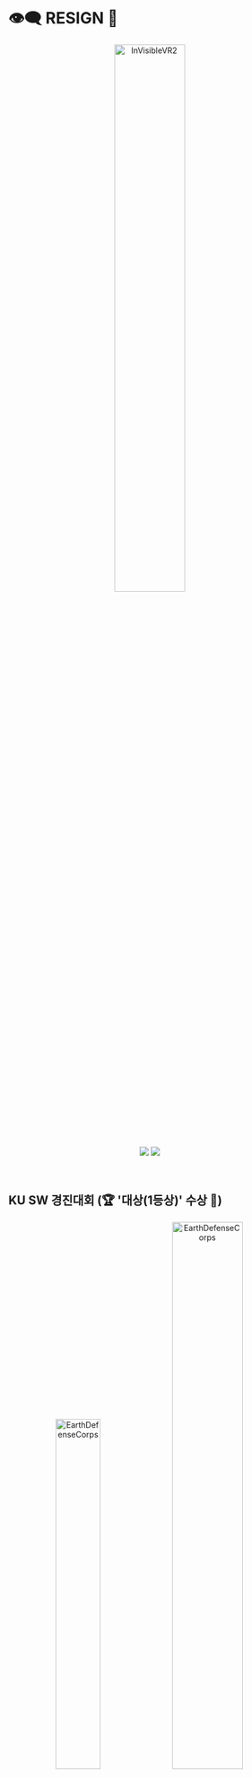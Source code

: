 # 👁️‍🗨️ RESIGN 💉
<p align="middle" >
<img width="50%" alt="InVisibleVR2" src="https://github.com/hyeon23/hyeon23/assets/77566434/509f86dd-ce33-4afd-aaae-e641720522cb">
</p>
<p align="middle" >
  
<img src="https://img.shields.io/badge/Unity-000000?style=flat&logo=Unity&logoColor=white"/>
<img src="https://img.shields.io/badge/C Sharp-6600FF?style=flat&logo=CSharp&logoColor=white"/>

</p>

</br>

## KU SW 경진대회 (🏆 '대상(1등상)' 수상 🏅)
<p align="middle" >
  
<img width="40%" alt="EarthDefenseCorps" src="https://github.com/hyeon23/hyeon23/assets/77566434/14c675f4-015f-4b11-a5d1-389eecebc339">
<img width="50%" alt="EarthDefenseCorps" src="https://github.com/hyeon23/hyeon23/assets/77566434/3ad138fa-d456-40cf-9053-2a8d73093168">

</p>

-**KU SW 경진대회**란 건국대학교의 SW/IT/공학 관련 모든 학과 및 외부인의 작품과 졸업작품을 신청받아 성과를 겨루는 대회입니다.

-**200여개의 팀**이 참가한 **KU SW 경진 대회**에서 **7팀(대상 1팀/ 최우수 3팀/우수 3팀)** 을 선정합니다.

**졸업프로젝트**를 통해 **한학기**동안 제작한 **Resign**을 출품했습니다.

-본 대회에서 **Invisible VR** 팀의 **Resign 프로젝트**는 **대상(최우수 1팀)** 으로 선정되었습니다.

</br>

## 🎞 RESIGN Trailer
<div align="center">
  
[![InvisibleVR-Trailer](http://img.youtube.com/vi/poh06MwXx4Q/0.jpg)](https://youtu.be/poh06MwXx4Q=0s)</br>
click here
</div>

</br>

## 🚩 프로젝트 목표 및 의의

-**1.** 플레이어가 가장 생동감을 느낄 수 있는 게임 개발

-**2.** VR, Post Processing 등 최신 기술 경험

-**3.** 직장 내 괴롭힘 및 따돌림과 같은 사회 문제를 상기시키는 짜임새있는 공포 스토리 구성

**-위 모든 과정을 통해 협업 및 공감 능력의 향상, 개발 실력의 향상, 게임 설계의 감을 높이는 것을 목표로 합니다.**

</br>

## 📑 작품 설명서

<p align="middle" >
<img width="95%" alt="EarthDefenseCorps" src="https://github.com/hyeon23/hyeon23/assets/77566434/4b2a48a6-f201-4356-9345-412f2c3fcdf2">
</p>

## 🎮 게임 소개 

-MetaQuest2를 이용해 즐길 수 있는 VR FPS 사용자 반응형 공포 퍼즐 탈출 게임입니다.

-안내문구와 스테이지 달성도에 따라 스토리가 진행됩니다.

-괴생물체를 피해 퍼즐을 풀고, 단서를 해결하며, 회사에서 탈출하는 게임입니다.

</br>

## 📖 게임 스토리

-1. **직장 내 괴롭힘**과 **따돌림**을 받고 있는 **플레이어**

-2. **심한 스트레스**로 **플레이어**는 그만 자리에서 정신을 잃게 된다.

-3. 정신을 차리고 보니, 밤이 되어있고, 퇴근하려하지만, 문이 잠겨있다.

-4. 열쇠를 찾기 위해 사장실로 가는 도중 **괴생물체**를 발견한다.

-4-1. **플레이어**는 지나친 스트레스로 정신 착란 증세가 와 직장 동료들이 플레이어에게 공포를 주는 괴생물체로 보인다.

-5. 괴생물체에 대항할 수단을 찾기 위해 **B1 창고**에 가서 **총**을 획득한다.

-5-1. **B1**에서 **서랍**을 열고, **총기 캐비넷 열쇠**를 획득한다.

-5-2. 총기 캐비넷 열쇠를 통해 총기 캐비넷을 열고, **총기**를 획득한다.

-6. **사장실**에 가지만 **사장실 문**은 닫혀있다.

-6-1. **회의실 화이트 보드**에 적힌 **2F**하는 단서를 보고, **2층 사무실**에 들어가 **사장실 열쇠**를 발견한다.

-7. **열쇠**로 **사장실 문**을 열고 **서랍**에서 **단서1**를 발견한다.

Rambo, employee, suffered the relentless office ostracism. mentally, </br>
Revenge engaged, scheming to rectify office offenses mastering </br>
Ruthless endeavors, seizing the reign of office, manipulating. </br>

-8 단서에서 **RESTROOM**을 발견하고, **화장실**로 가 **단서2**를 발견한다.

1. RAMBO STOLE HIS KEY.  
2. Related with the CABI FIND THIS WORD

-8-1. **단서1**과 **단서2-1**를 조합해, **자신(Rambo)**의 자리에서 **Cabinet(사장)**의 **캐비넷 열쇠**를 획득한다.

-8-2. **단서2-2**를 통해 **화이트보드**에 적힌 **Cabinet Cabinet** 단서를 획득한다.

-9. 사장의 캐비넷을 열어 **최종 탈출구 열쇠**를 획득한다.

-10. 최종 탈출구로 탈출하며 게임이 끝난다.
</br>

</br>

## 🕹 게임 방법

-**MetaQuest2**컨트롤러를 통해 **조작**합니다.

-**컨트롤러(좌) 조이스틱**를 통해 **이동**합니다.

-**컨트롤러(우) 조이스틱**를 통해 **회전**합니다.

-**컨트롤러 엄지 버튼**을 통해 **UI 상호작용**을 수행합니다.

-**컨트롤러 중지 버튼**을 통해 **그랩 및 문열기**를 수행합니다.

-**컨트롤러 검지 버튼**을 통해 그랩한 오브젝트의 **기능**을 작동시킵니다.

</br>

## 🎯 게임 목표

-안내문구에 따라 게임을 진행하고 괴생물체를 피하고 해치우며 회사에서 탈출하세요

</br>

## 🏴 종료 조건

-플레이어가 괴생물체에게 잡히게 되면 게임이 종료됩니다.

</br>

## 🧩 세부기능(작성중...)
-세부 기능은 [wiki]()에서 확인하실 수 있습니다.

</br>

## 🎲 인게임 플레이 영상

![전체 사진1](https://github.com/hyeon23/hyeon23/assets/77566434/8a82823c-982e-4751-9634-940b676abea4)
![전체 사진2](https://github.com/hyeon23/hyeon23/assets/77566434/4cddcb4a-08de-402a-b120-ef689ff60d25)
![전체 사진3](https://github.com/hyeon23/hyeon23/assets/77566434/eaea51e0-8af9-4f6d-8bc3-5fd750137815c)


</br>

## 🛠 사용 기술

- **Game Engine** : Unity

- **target platform** : VR MetaQuest2(Android)

- **VR ToolKit** : XR Interaction Tool Kit

- **Version Contorl** : Github & Git Desktop
  
</br>

## 👥 참여 인원 및 역할 분담 👥
|[강동현](https://github.com/hyeon23) | [김선명](https://github.com/smk8753) | [이승제](https://github.com/lsjsos) |
|:------------:|:------------:|:------------:|
| <img src="https://avatars.githubusercontent.com/u/77566434?v=4" width=250px alt="강동현"/> | <img src="https://avatars.githubusercontent.com/u/104252195?v=4" width=250px alt="김선명"/> | <img src="https://avatars.githubusercontent.com/u/50892930?v=4" width=250px alt="이승제"/> |
| **Team Leader(팀장/총괄)** | **Follower** | **Follower** |
| 게임 연출 / 시나리오 / Game Client | Game Client | Game Client |
| VR System, FPS System </br> User Response System, Indicator System </br> Dialogue System, PostProcessing Production | AI Chaser / 점프 스퀘어 | 맵 / 공포 기믹 연출 |

